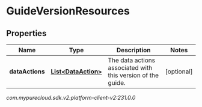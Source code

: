 # GuideVersionResources


## Properties

| Name | Type | Description | Notes |
| ------------ | ------------- | ------------- | ------------- |
| **dataActions** | [**List&lt;DataAction&gt;**](DataAction) | The data actions associated with this version of the guide. |  [optional] |




_com.mypurecloud.sdk.v2:platform-client-v2:231.0.0_
